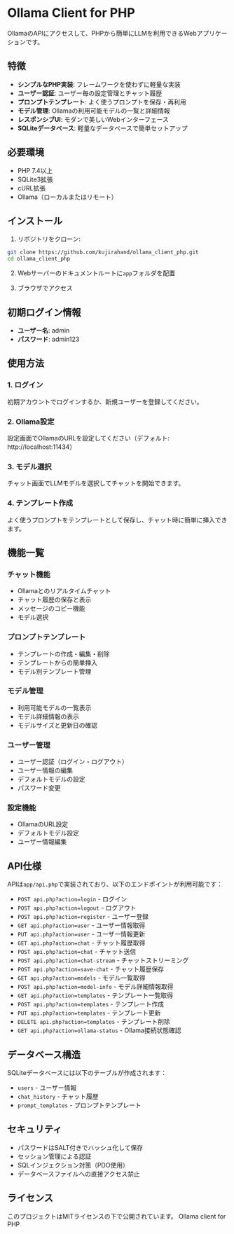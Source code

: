 # Ollama Client for PHP

OllamaのAPIにアクセスして、PHPから簡単にLLMを利用できるWebアプリケーションです。

## 特徴

- **シンプルなPHP実装**: フレームワークを使わずに軽量な実装
- **ユーザー認証**: ユーザー毎の設定管理とチャット履歴
- **プロンプトテンプレート**: よく使うプロンプトを保存・再利用
- **モデル管理**: Ollamaの利用可能モデルの一覧と詳細情報
- **レスポンシブUI**: モダンで美しいWebインターフェース
- **SQLiteデータベース**: 軽量なデータベースで簡単セットアップ

## 必要環境

- PHP 7.4以上
- SQLite3拡張
- cURL拡張
- Ollama（ローカルまたはリモート）

## インストール

1. リポジトリをクローン:
```bash
git clone https://github.com/kujirahand/ollama_client_php.git
cd ollama_client_php
```

2. Webサーバーのドキュメントルートに`app`フォルダを配置

3. ブラウザでアクセス

## 初期ログイン情報

- **ユーザー名**: admin
- **パスワード**: admin123

## 使用方法

### 1. ログイン
初期アカウントでログインするか、新規ユーザーを登録してください。

### 2. Ollama設定
設定画面でOllamaのURLを設定してください（デフォルト: http://localhost:11434）

### 3. モデル選択
チャット画面でLLMモデルを選択してチャットを開始できます。

### 4. テンプレート作成
よく使うプロンプトをテンプレートとして保存し、チャット時に簡単に挿入できます。

## 機能一覧

### チャット機能
- Ollamaとのリアルタイムチャット
- チャット履歴の保存と表示
- メッセージのコピー機能
- モデル選択

### プロンプトテンプレート
- テンプレートの作成・編集・削除
- テンプレートからの簡単挿入
- モデル別テンプレート管理

### モデル管理
- 利用可能モデルの一覧表示
- モデル詳細情報の表示
- モデルサイズと更新日の確認

### ユーザー管理
- ユーザー認証（ログイン・ログアウト）
- ユーザー情報の編集
- デフォルトモデルの設定
- パスワード変更

### 設定機能
- OllamaのURL設定
- デフォルトモデル設定
- ユーザー情報編集

## API仕様

APIは`app/api.php`で実装されており、以下のエンドポイントが利用可能です：

- `POST api.php?action=login` - ログイン
- `POST api.php?action=logout` - ログアウト
- `POST api.php?action=register` - ユーザー登録
- `GET api.php?action=user` - ユーザー情報取得
- `PUT api.php?action=user` - ユーザー情報更新
- `GET api.php?action=chat` - チャット履歴取得
- `POST api.php?action=chat` - チャット送信
- `POST api.php?action=chat-stream` - チャットストリーミング
- `POST api.php?action=save-chat` - チャット履歴保存
- `GET api.php?action=models` - モデル一覧取得
- `POST api.php?action=model-info` - モデル詳細情報取得
- `GET api.php?action=templates` - テンプレート一覧取得
- `POST api.php?action=templates` - テンプレート作成
- `PUT api.php?action=templates` - テンプレート更新
- `DELETE api.php?action=templates` - テンプレート削除
- `GET api.php?action=ollama-status` - Ollama接続状態確認

## データベース構造

SQLiteデータベースには以下のテーブルが作成されます：

- `users` - ユーザー情報
- `chat_history` - チャット履歴
- `prompt_templates` - プロンプトテンプレート

## セキュリティ

- パスワードはSALT付きでハッシュ化して保存
- セッション管理による認証
- SQLインジェクション対策（PDO使用）
- データベースファイルへの直接アクセス禁止

## ライセンス

このプロジェクトはMITライセンスの下で公開されています。
Ollama client for PHP
